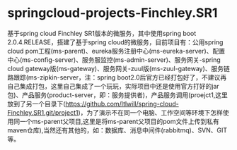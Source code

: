 # springcloud-projects-Finchley.SR1
基于spring cloud Finchley SR1版本的微服务，其中使用spring boot 2.0.4.RELEASE，搭建了基于spring cloud的微服务，目前项目有：公用spring cloud pom工程(ms-parent)、eureka服务注册中心(ms-eureka-server)、配置中心(ms-config-server)、服务服监控(ms-admin-server)、服务网关-spring cloud gateway版(ms-gateway)、服务网关-zuul版(ms-zuul-gateway)、服务链路跟踪(ms-zipkin-server，注：spring boot2.0后官方已经打包好了，不建议再自己集成打包，这里自己集成了一个玩玩，实际项目中还是使用官方打好的jar包)、产品服务(product-server，即：服务提供者)，产品服务调用(proejct1,这里放到了另一个目录下(https://github.com/ltlwill/spring-cloud-Finchley.SR1.git/project1)，为了演示不在同一个电脑、工作空间等环境下怎样使用同一个ms-parent父项目,这里是将ms-parent父项目的pom文件上传到私有maven仓库),当然还有其他的，如：数据库、消息中间件(rabbitmq)、SVN、GIT等。

